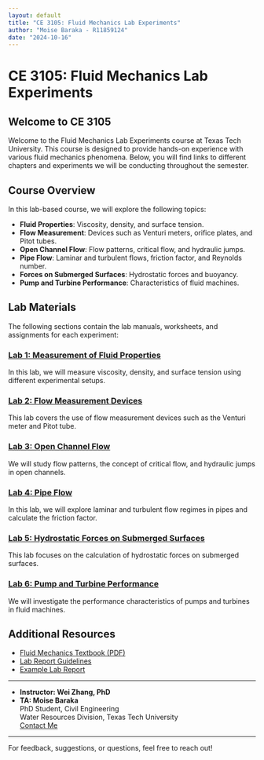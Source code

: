 ```yaml
---
layout: default
title: "CE 3105: Fluid Mechanics Lab Experiments"
author: "Moise Baraka - R11859124"
date: "2024-10-16"
---
```


# CE 3105: Fluid Mechanics Lab Experiments

## Welcome to CE 3105

Welcome to the Fluid Mechanics Lab Experiments course at Texas Tech University. This course is designed to provide hands-on experience with various fluid mechanics phenomena. Below, you will find links to different chapters and experiments we will be conducting throughout the semester.

## Course Overview

In this lab-based course, we will explore the following topics:

- **Fluid Properties**: Viscosity, density, and surface tension.
- **Flow Measurement**: Devices such as Venturi meters, orifice plates, and Pitot tubes.
- **Open Channel Flow**: Flow patterns, critical flow, and hydraulic jumps.
- **Pipe Flow**: Laminar and turbulent flows, friction factor, and Reynolds number.
- **Forces on Submerged Surfaces**: Hydrostatic forces and buoyancy.
- **Pump and Turbine Performance**: Characteristics of fluid machines.

## Lab Materials

The following sections contain the lab manuals, worksheets, and assignments for each experiment:

### [Lab 1: Measurement of Fluid Properties](content/lab1.md)
In this lab, we will measure viscosity, density, and surface tension using different experimental setups.

### [Lab 2: Flow Measurement Devices](content/lab2.md)
This lab covers the use of flow measurement devices such as the Venturi meter and Pitot tube.

### [Lab 3: Open Channel Flow](content/lab3.md)
We will study flow patterns, the concept of critical flow, and hydraulic jumps in open channels.

### [Lab 4: Pipe Flow](content/lab4.md)
In this lab, we will explore laminar and turbulent flow regimes in pipes and calculate the friction factor.

### [Lab 5: Hydrostatic Forces on Submerged Surfaces](content/lab5.md)
This lab focuses on the calculation of hydrostatic forces on submerged surfaces.

### [Lab 6: Pump and Turbine Performance](content/lab6.md)
We will investigate the performance characteristics of pumps and turbines in fluid machines.

## Additional Resources

- [Fluid Mechanics Textbook (PDF)](resources/fluid_mechanics_textbook.pdf)
- [Lab Report Guidelines](resources/lab_report_guidelines.md)
- [Example Lab Report](resources/example_lab_report.pdf)

---

- **Instructor: Wei Zhang, PhD**
- **TA: Moise Baraka**  
  PhD Student, Civil Engineering  
  Water Resources Division, Texas Tech University  
  [Contact Me](mailto:moise.baraka@ttu.edu)

---

For feedback, suggestions, or questions, feel free to reach out!
